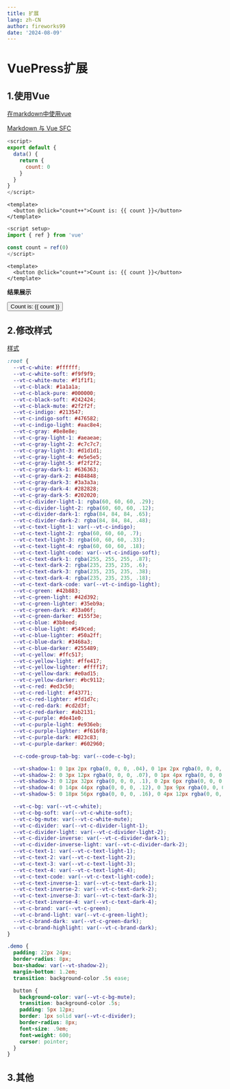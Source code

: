 ```yaml
---
title: 扩展
lang: zh-CN
author: fireworks99
date: '2024-08-09'
---
```


# VuePress扩展



## 1.使用Vue

[在markdown中使用vue](https://vuepress.github.io/zh/guide/markdown.html#%E5%9C%A8-markdown-%E4%B8%AD%E4%BD%BF%E7%94%A8-vue)

[Markdown 与 Vue SFC](https://vuepress.github.io/zh/advanced/cookbook/markdown-and-vue-sfc.html)



<CodeGroup>
  <CodeGroupItem title="选项式">

```js
<script>
export default {
  data() {
    return {
      count: 0
    }
  }
}
</script>
```

```vue-html
<template>
  <button @click="count++">Count is: {{ count }}</button>
</template>
```

  </CodeGroupItem>

  <CodeGroupItem title="组合式">

```js
<script setup>
import { ref } from 'vue'

const count = ref(0)
</script>
```

```vue-html
<template>
  <button @click="count++">Count is: {{ count }}</button>
</template>
```

  </CodeGroupItem>

</CodeGroup>

**结果展示**

<script setup>
import { ref } from 'vue'
const count = ref(0)
</script>

<div class="demo">
  <button @click="count++">
    Count is: {{ count }}
  </button>
</div>


## 2.修改样式

[样式](https://ecosystem.vuejs.press/zh/themes/default/styles.html)


```scss title=".vuepress/styles/palette.scss"
:root {
  --vt-c-white: #ffffff;
  --vt-c-white-soft: #f9f9f9;
  --vt-c-white-mute: #f1f1f1;
  --vt-c-black: #1a1a1a;
  --vt-c-black-pure: #000000;
  --vt-c-black-soft: #242424;
  --vt-c-black-mute: #2f2f2f;
  --vt-c-indigo: #213547;
  --vt-c-indigo-soft: #476582;
  --vt-c-indigo-light: #aac8e4;
  --vt-c-gray: #8e8e8e;
  --vt-c-gray-light-1: #aeaeae;
  --vt-c-gray-light-2: #c7c7c7;
  --vt-c-gray-light-3: #d1d1d1;
  --vt-c-gray-light-4: #e5e5e5;
  --vt-c-gray-light-5: #f2f2f2;
  --vt-c-gray-dark-1: #636363;
  --vt-c-gray-dark-2: #484848;
  --vt-c-gray-dark-3: #3a3a3a;
  --vt-c-gray-dark-4: #282828;
  --vt-c-gray-dark-5: #202020;
  --vt-c-divider-light-1: rgba(60, 60, 60, .29);
  --vt-c-divider-light-2: rgba(60, 60, 60, .12);
  --vt-c-divider-dark-1: rgba(84, 84, 84, .65);
  --vt-c-divider-dark-2: rgba(84, 84, 84, .48);
  --vt-c-text-light-1: var(--vt-c-indigo);
  --vt-c-text-light-2: rgba(60, 60, 60, .7);
  --vt-c-text-light-3: rgba(60, 60, 60, .33);
  --vt-c-text-light-4: rgba(60, 60, 60, .18);
  --vt-c-text-light-code: var(--vt-c-indigo-soft);
  --vt-c-text-dark-1: rgba(255, 255, 255, .87);
  --vt-c-text-dark-2: rgba(235, 235, 235, .6);
  --vt-c-text-dark-3: rgba(235, 235, 235, .38);
  --vt-c-text-dark-4: rgba(235, 235, 235, .18);
  --vt-c-text-dark-code: var(--vt-c-indigo-light);
  --vt-c-green: #42b883;
  --vt-c-green-light: #42d392;
  --vt-c-green-lighter: #35eb9a;
  --vt-c-green-dark: #33a06f;
  --vt-c-green-darker: #155f3e;
  --vt-c-blue: #3b8eed;
  --vt-c-blue-light: #549ced;
  --vt-c-blue-lighter: #50a2ff;
  --vt-c-blue-dark: #3468a3;
  --vt-c-blue-darker: #255489;
  --vt-c-yellow: #ffc517;
  --vt-c-yellow-light: #ffe417;
  --vt-c-yellow-lighter: #ffff17;
  --vt-c-yellow-dark: #e0ad15;
  --vt-c-yellow-darker: #bc9112;
  --vt-c-red: #ed3c50;
  --vt-c-red-light: #f43771;
  --vt-c-red-lighter: #fd1d7c;
  --vt-c-red-dark: #cd2d3f;
  --vt-c-red-darker: #ab2131;
  --vt-c-purple: #de41e0;
  --vt-c-purple-light: #e936eb;
  --vt-c-purple-lighter: #f616f8;
  --vt-c-purple-dark: #823c83;
  --vt-c-purple-darker: #602960;

  --c-code-group-tab-bg: var(--code-c-bg);

  --vt-shadow-1: 0 1px 2px rgba(0, 0, 0, .04), 0 1px 2px rgba(0, 0, 0, .06);
  --vt-shadow-2: 0 3px 12px rgba(0, 0, 0, .07), 0 1px 4px rgba(0, 0, 0, .07);
  --vt-shadow-3: 0 12px 32px rgba(0, 0, 0, .1), 0 2px 6px rgba(0, 0, 0, .08);
  --vt-shadow-4: 0 14px 44px rgba(0, 0, 0, .12), 0 3px 9px rgba(0, 0, 0, .12);
  --vt-shadow-5: 0 18px 56px rgba(0, 0, 0, .16), 0 4px 12px rgba(0, 0, 0, .16);

  --vt-c-bg: var(--vt-c-white);
  --vt-c-bg-soft: var(--vt-c-white-soft);
  --vt-c-bg-mute: var(--vt-c-white-mute);
  --vt-c-divider: var(--vt-c-divider-light-1);
  --vt-c-divider-light: var(--vt-c-divider-light-2);
  --vt-c-divider-inverse: var(--vt-c-divider-dark-1);
  --vt-c-divider-inverse-light: var(--vt-c-divider-dark-2);
  --vt-c-text-1: var(--vt-c-text-light-1);
  --vt-c-text-2: var(--vt-c-text-light-2);
  --vt-c-text-3: var(--vt-c-text-light-3);
  --vt-c-text-4: var(--vt-c-text-light-4);
  --vt-c-text-code: var(--vt-c-text-light-code);
  --vt-c-text-inverse-1: var(--vt-c-text-dark-1);
  --vt-c-text-inverse-2: var(--vt-c-text-dark-2);
  --vt-c-text-inverse-3: var(--vt-c-text-dark-3);
  --vt-c-text-inverse-4: var(--vt-c-text-dark-4);
  --vt-c-brand: var(--vt-c-green);
  --vt-c-brand-light: var(--vt-c-green-light);
  --vt-c-brand-dark: var(--vt-c-green-dark);
  --vt-c-brand-highlight: var(--vt-c-brand-dark);
}
```

```scss title=".vuepress/styles/index.scss"
.demo {
  padding: 22px 24px;
  border-radius: 8px;
  box-shadow: var(--vt-shadow-2);
  margin-bottom: 1.2em;
  transition: background-color .5s ease;

  button {
    background-color: var(--vt-c-bg-mute);
    transition: background-color .5s;
    padding: 5px 12px;
    border: 1px solid var(--vt-c-divider);
    border-radius: 8px;
    font-size: .9em;
    font-weight: 600;
    cursor: pointer;
  }
}
```

## 3.其他


